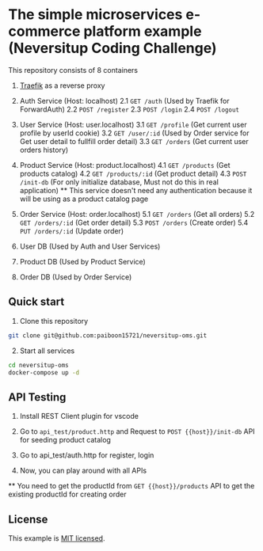 # The simple microservices e-commerce platform example (Neversitup Coding Challenge)

This repository consists of 8 containers

1. [Traefik](https://doc.traefik.io/traefik/) as a reverse proxy

2. Auth Service (Host: localhost)
   2.1 `GET /auth` (Used by Traefik for ForwardAuth)
   2.2 `POST /register`
   2.3 `POST /login`
   2.4 `POST /logout`

3. User Service (Host: user.localhost)
   3.1 `GET /profile` (Get current user profile by userId cookie)
   3.2 `GET /user/:id` (Used by Order service for Get user detail to fullfill order detail)
   3.3 `GET /orders` (Get current user orders history)

4. Product Service (Host: product.localhost)
   4.1 `GET /products` (Get products catalog)
   4.2 `GET /products/:id` (Get product detail)
   4.3 `POST /init-db` (For only initialize database, Must not do this in real application)
   \*\* This service doesn't need any authentication because it will be using as a product catalog page

5. Order Service (Host: order.localhost)
   5.1 `GET /orders` (Get all orders)
   5.2 `GET /orders/:id` (Get order detail)
   5.3 `POST /orders` (Create order)
   5.4 `PUT /orders/:id` (Update order)

6. User DB (Used by Auth and User Services)

7. Product DB (Used by Product Service)

8. Order DB (Used by Order Service)

## Quick start

1. Clone this repository

```bash
git clone git@github.com:paiboon15721/neversitup-oms.git
```

2. Start all services

```bash
cd neversitup-oms
docker-compose up -d
```

## API Testing

1. Install REST Client plugin for vscode

2. Go to `api_test/product.http` and Request to `POST {{host}}/init-db` API for seeding product catalog

3. Go to api_test/auth.http for register, login

4. Now, you can play around with all APIs

\*\* You need to get the productId from `GET {{host}}/products` API to get the existing productId for creating order

## License

This example is [MIT licensed](./LICENSE).
